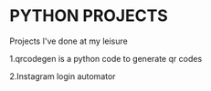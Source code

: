 # PYTHON PROJECTS
Projects I've done at my leisure



1.qrcodegen is a python code to generate qr codes





2.Instagram login automator
